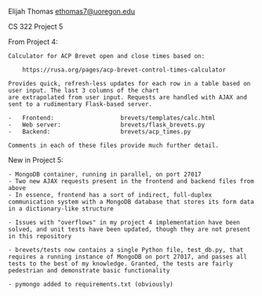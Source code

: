 Elijah Thomas ethomas7@uoregon.edu

CS 322 Project 5

From Project 4:

	Calculator for ACP Brevet open and close times based on:

		https://rusa.org/pages/acp-brevet-control-times-calculator

	Provides quick, refresh-less updates for each row in a table based on user input. The last 3 columns of the chart
	are extrapolated from user input. Requests are handled with AJAX and sent to a rudimentary Flask-based server.

	-	Frontend: 					brevets/templates/calc.html
	-	Web server: 				brevets/flask_brevets.py
	-	Backend:					brevets/acp_times.py

	Comments in each of these files provide much further detail.

New in Project 5:

	- MongoDB container, running in parallel, on port 27017
	- Two new AJAX requests present in the frontend and backend files from above
	- In essence, frontend has a sort of indirect, full-duplex communication system with a MongoDB database that stores its form data in a dictionary-like structure

	- Issues with "overflows" in my project 4 implementation have been solved, and unit tests have been updated, though they are not present in this repository

	- brevets/tests now contains a single Python file, test_db.py, that requires a running instance of MongoDB on port 27017, and passes all tests to the best of my knowledge. Granted, the tests are fairly pedestrian and demonstrate basic functionality

	- pymongo added to requirements.txt (obviously)